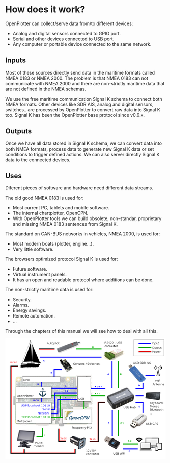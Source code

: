 # How does it work?

OpenPlotter can collect/serve data from/to different devices:

* Analog and digital sensors connected to GPIO port.
* Serial and other devices connected to USB port.
* Any computer or portable device connected to the same network.

## Inputs

Most of these sources directly send data in the maritime formats called NMEA 0183 or NMEA 2000. The problem is that NMEA 0183 can not communicate with NMEA 2000 and there are non-strictly maritime data that are not defined in the NMEA schemas.

We use the free maritime communication Signal K schema to connect both NMEA formats. Other devices like SDR AIS, analog and digital sensors, switches.. are processed by OpenPlotter to convert raw data into Signal K too. Signal K has been the OpenPlotter base protocol since v0.9.x.

## Outputs

Once we have all data stored in Signal K schema, we can convert data into both NMEA formats, process data to generate new Signal K data or set conditions to trigger defined actions. We can also server directly Signal K data to the connected devices.

## Uses

Diferent pieces of software and hardware need different data streams.

The old good NMEA 0183 is used for:

* Most current PC, tablets and mobile software. 
* The internal chartplotter, OpenCPN.
* With OpenPlotter tools we can build obsolete, non-standar, proprietary and missing NMEA 0183 sentences from Signal K.

The standard on CAN-BUS networks in vehicles, NMEA 2000, is used for:

* Most modern boats \(plotter, engine...\).
* Very little software.

The browsers optimized protocol Signal K is used for:

* Future software.
* Virtual instrument panels.
* It has an open and readable protocol where additions can be done.

The non-strictly maritime data is used for:

* Security.
* Alarms.
* Energy savings.
* Remote automation.
* ...

Through the chapters of this manual we will see how to deal with all this.

![](diagram.png)

